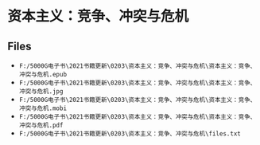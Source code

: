 # 资本主义：竞争、冲突与危机

## Files

- `F:/5000G电子书\2021书籍更新\0203\资本主义：竞争、冲突与危机\资本主义：竞争、冲突与危机.epub`
- `F:/5000G电子书\2021书籍更新\0203\资本主义：竞争、冲突与危机\资本主义：竞争、冲突与危机.jpg`
- `F:/5000G电子书\2021书籍更新\0203\资本主义：竞争、冲突与危机\资本主义：竞争、冲突与危机.mobi`
- `F:/5000G电子书\2021书籍更新\0203\资本主义：竞争、冲突与危机\资本主义：竞争、冲突与危机.pdf`
- `F:/5000G电子书\2021书籍更新\0203\资本主义：竞争、冲突与危机\files.txt`
